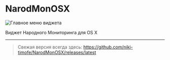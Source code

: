 # NarodMonOSX

![Главное меню виджета](https://cloud.githubusercontent.com/assets/1268517/11258290/f328d92c-8e68-11e5-80bc-df5a5b8e48c2.png)

Виджет Народного Мониторинга для OS X
_____

> Свежая версия всегда здесь: 
https://github.com/niki-timofe/NarodMonOSX/releases/latest
